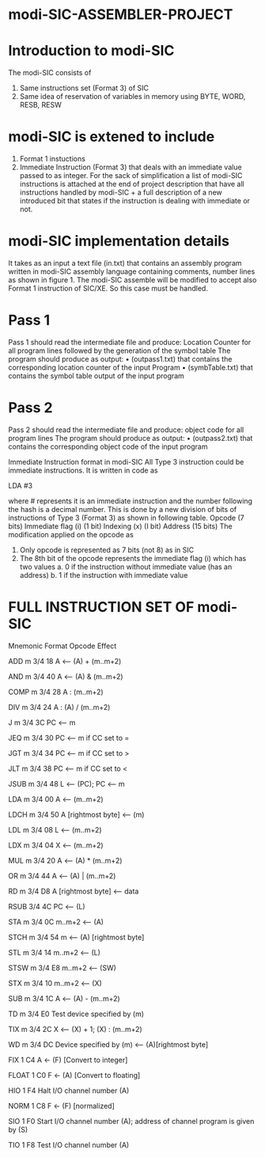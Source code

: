 # modi-SIC-ASSEMBLER-PROJECT
# Introduction to modi-SIC
The modi-SIC consists of
1. Same instructions set (Format 3) of SIC
2. Same idea of reservation of variables in memory using BYTE, WORD, RESB, RESW

# modi-SIC is extened to include
1. Format 1 instuctions
2. Immediate Instruction (Format 3) that deals with an immediate value passed to as integer.
For the sack of simplification a list of modi-SIC instructions is attached at the end of project
description that have all instructions handled by modi-SIC + a full description of a new introduced
bit that states if the instruction is dealing with immediate or not.

# modi-SIC implementation details
It takes as an input a text file (in.txt) that contains an assembly program written in modi-SIC
assembly language containing comments, number lines as shown in figure 1. The modi-SIC
assemble will be modified to accept also Format 1 instruction of SIC/XE. So this case must be
handled.


# Pass 1
Pass 1 should read the intermediate file and produce: Location Counter for all program lines
followed by the generation of the symbol table
The program should produce as output:
• (outpass1.txt) that contains the corresponding location counter of the input Program
• (symbTable.txt) that contains the symbol table output of the input program
# Pass 2
Pass 2 should read the intermediate file and produce: object code for all program lines 
The program should produce as output:
• (outpass2.txt) that contains the corresponding object code of the input program


Immediate Instruction format in modi-SIC
All Type 3 instruction could be immediate instructions.
It is written in code as

LDA #3

where \# represents it is an immediate instruction and the number following the hash is a
decimal number.
This is done by a new division of bits of instructions of Type 3 (Format 3) as shown in following table.
Opcode (7 bits) Immediate flag (i) (1 bit) Indexing (x) (I bit) Address (15 bits)
The modification applied on the opcode as
1. Only opcode is represented as 7 bits (not 8) as in SIC
2. The 8th bit of the opcode represents the immediate flag (i) which has two values
a. 0 if the instruction without immediate value (has an address)
b. 1 if the instruction with immediate value


# FULL INSTRUCTION SET OF modi-SIC

Mnemonic   Format   Opcode  Effect

ADD m       3/4     18 A <-- (A)  + (m..m+2)

AND m       3/4     40 A <-- (A)  & (m..m+2)

COMP m       3/4    28 A : (m..m+2)

DIV m       3/4      24 A : (A) / (m..m+2)

J m       3/4       3C PC <-- m

JEQ m       3/4       30 PC <-- m if CC set to =

JGT m       3/4       34 PC <-- m if CC set to >

JLT m       3/4       38 PC <-- m if CC set to <

JSUB m       3/4       48 L <-- (PC); PC <-- m

LDA m       3/4       00 A <-- (m..m+2)

LDCH m       3/4       50 A [rightmost byte] <-- (m)

LDL m       3/4       08 L <-- (m..m+2)

LDX m       3/4       04 X <-- (m..m+2)

MUL m       3/4       20 A <-- (A) * (m..m+2)

OR m       3/4       44 A <-- (A) | (m..m+2)

RD m       3/4       D8 A [rightmost byte] <-- data

RSUB       3/4       4C PC <-- (L)

STA m       3/4       0C m..m+2 <-- (A)

STCH m       3/4       54 m <-- (A) [rightmost byte]

STL m       3/4       14 m..m+2 <-- (L)

STSW m       3/4       E8 m..m+2 <-- (SW)

STX m       3/4       10 m..m+2 <-- (X)

SUB m       3/4       1C A <-- (A) - (m..m+2)

TD m       3/4       E0 Test device specified by (m)

TIX m       3/4       2C X <-- (X) + 1; (X) : (m..m+2)

WD m       3/4       DC Device specified by (m) <-- (A)[rightmost byte]

FIX          1       C4 A <- (F) [Convert to integer]

FLOAT       1       C0 F <- (A) [Convert to floating]

HIO       1       F4 Halt I/O channel number (A)

NORM       1       C8 F <- (F) [normalized]

SIO       1       F0 Start I/O channel number (A); address of channel program is given by (S)

TIO       1       F8 Test I/O channel number (A)
